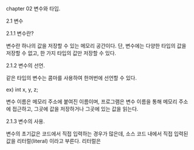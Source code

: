 chapter 02 변수와 타입.

2.1 변수

2.1.1 변수란?

 변수란 하나의 값을 저장할 수 있는 메모리 공간이다.
단, 변수에는 다양한 타입의 값을 저장할 수 없고, 한 가지 타입의 값만 저장할 수 있다.

2.1.2 변수의 선언.

 같은 타입의 변수는 콤마를 사용하여 한꺼번에 선언할 수 있다.

ex) int x, y, z;

변수 이름은 메모리 주소에 붙여진 이름이며, 프로그램은 변수 이름을 통해 메모리 주소에 접근하고,
그곳에 값을 저장하거나 그곳에 있는 값을 읽는다.

2.1.3 변수의 사용.

 변수의 초기값은 코드에서 직접 입력하는 경우가 많은데, 소스 코드 내에서 직접 입력된 값을 리터럴(literal) 이라고 부른다.
리터럴은 